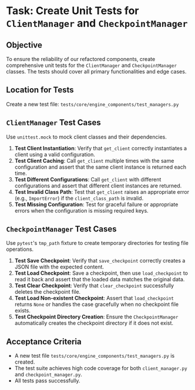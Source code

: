 # Task: Create Unit Tests for `ClientManager` and `CheckpointManager`

## Objective
To ensure the reliability of our refactored components, create comprehensive unit tests for the `ClientManager` and `CheckpointManager` classes. The tests should cover all primary functionalities and edge cases.

## Location for Tests
Create a new test file: `tests/core/engine_components/test_managers.py`

## `ClientManager` Test Cases

Use `unittest.mock` to mock client classes and their dependencies.

1.  **Test Client Instantiation**: Verify that `get_client` correctly instantiates a client using a valid configuration.
2.  **Test Client Caching**: Call `get_client` multiple times with the same configuration and assert that the same client instance is returned each time.
3.  **Test Different Configurations**: Call `get_client` with different configurations and assert that different client instances are returned.
4.  **Test Invalid Class Path**: Test that `get_client` raises an appropriate error (e.g., `ImportError`) if the `client_class_path` is invalid.
5.  **Test Missing Configuration**: Test for graceful failure or appropriate errors when the configuration is missing required keys.

## `CheckpointManager` Test Cases

Use `pytest`'s `tmp_path` fixture to create temporary directories for testing file operations.

1.  **Test Save Checkpoint**: Verify that `save_checkpoint` correctly creates a JSON file with the expected content.
2.  **Test Load Checkpoint**: Save a checkpoint, then use `load_checkpoint` to read it back and assert that the loaded data matches the original data.
3.  **Test Clear Checkpoint**: Verify that `clear_checkpoint` successfully deletes the checkpoint file.
4.  **Test Load Non-existent Checkpoint**: Assert that `load_checkpoint` returns `None` or handles the case gracefully when no checkpoint file exists.
5.  **Test Checkpoint Directory Creation**: Ensure the `CheckpointManager` automatically creates the checkpoint directory if it does not exist.

## Acceptance Criteria
*   A new test file `tests/core/engine_components/test_managers.py` is created.
*   The test suite achieves high code coverage for both `client_manager.py` and `checkpoint_manager.py`.
*   All tests pass successfully.
